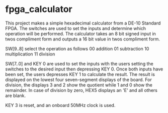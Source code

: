 # fpga_calculator

This project makes a simple hexadecimal calculator from a DE-10 Standard FPGA.
The switches are used to set the inputs and determine which operation will be performed.
The calculator takes an 8 bit signed input in twos compliment form and outputs a 16 bit value in twos compliment form.

SW[9..8] select the operation as follows
	00	addition
	01	subtraction
	10	multiplication
	11	division

SW[7..0] and KEY 0 are used to set the inputs with the users setting the switches to the desired input then depressing KEY 0.
Once both inputs have been set, the users depresses KEY 1 to calculate the result.
The result is displayed on the lowest four seven-segment displays of the board.
For division, the displays 3 and 2 show the quotient while 1 and 0 show the remainder.
In case of division by zero, HEX5 displays an 'E' and all others are blank.

KEY 3 is reset, and an onboard 50MHz clock is used.

